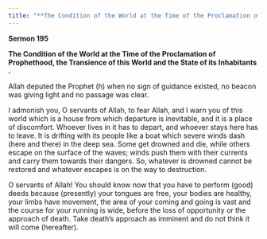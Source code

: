 ```yaml
---
title: "**The Condition of the World at the Time of the Proclamation of Prophethood, the Transience of this World and the State of its Inhabitants .**" 
---
```

**Sermon 195**

**The Condition of the World at the Time of the Proclamation of Prophethood, the Transience of this World and the State of its Inhabitants \.**

Allah deputed the Prophet \(h\) when no sign of guidance existed, no beacon was giving light and no passage was clear\.

I admonish you, O servants of Allah, to fear Allah, and I warn you of this world which is a house from which departure is inevitable, and it is a place of discomfort\. Whoever lives in it has to depart, and whoever stays here has to leave\. It is drifting with its people like a boat which severe winds dash \(here and there\) in the deep sea\. Some get drowned and die, while others escape on the surface of the waves; winds push them with their currents and carry them towards their dangers\. So, whatever is drowned cannot be restored and whatever escapes is on the way to destruction\.

O servants of Allah\! You should know now that you have to perform \(good\) deeds because \(presently\) your tongues are free, your bodies are healthy, your limbs have movement, the area of your coming and going is vast and the course for your running is wide, before the loss of opportunity or the approach of death\. Take death’s approach as imminent and do not think it will come \(hereafter\)\.

